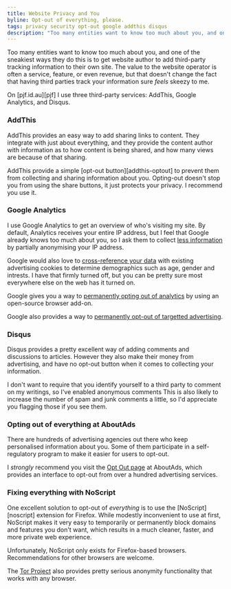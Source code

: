 ```yaml
---
title: Website Privacy and You
byline: Opt-out of everything, please.
tags: privacy security opt-out google addthis disqus
description: "Too many entities want to know too much about you, and one of the sneakiest ways they do this is to get website author to add third-party tracking information to their own site. The value to the website operator is often a service, feature, or even revenue, but that doesn't change the fact that having third parties track your information sure *feels* skeezy to me."
---
```


Too many entities want to know too much about you, and one of the sneakiest
ways they do this is to get website author to add third-party tracking
information to their own site. The value to the website operator is
often a service, feature, or even revenue, but that doesn't change the fact
that having third parties track your information sure *feels* skeezy to me.

<!--more-->

On [pjf.id.au][pjf] I use three third-party services:
AddThis, Google Analytics, and Disqus.

### AddThis

AddThis provides an easy way to add sharing links to content. They
integrate with just about everything, and they provide the content author
with information as to how content is being shared, and how many
views are because of that sharing.

AddThis provide a simple
[opt-out button][addthis-optout] to prevent
them from collecting and sharing information about you. Opting-out
doesn't stop you from using the share buttons, it just protects your
privacy. I recommend you use it.

### Google Analytics

I use Google Analytics to get an overview of who's visiting my site.
By default, Analytics receives your entire IP address, but I feel
that Google already knows too much about you, so I ask them to collect
[less information](https://support.google.com/analytics/answer/2763052?hl=en&ref_topic=2919631)
by partially anonymising your IP address.

Google would also love to
[cross-reference your data](https://support.google.com/analytics/answer/2700409)
with existing advertising cookies to determine demographics such as age,
gender and intrests. I have that firmly turned off, but you can be
pretty sure most everywhere else on the web has it turned on.

Google gives you a way to
[permanently opting out of analytics](https://support.google.com/analytics/answer/181881)
by using an open-source browser add-on.

Google also provides a way to
[permanently opt-out of targetted advertising](https://www.google.com/settings/ads/plugin).

### Disqus

Disqus provides a pretty excellent way of adding comments and discussions
to articles. However they also make their money from advertising, and
have no opt-out button when it comes to collecting your information.

I don't want to require that you identify yourself to a third party
to comment on my writings, so I've enabled anonymous comments This is also
likely to increase the number of spam and junk comments a little, so I'd
appreciate you flagging those if you see them.

### Opting out of everything at AboutAds

There are hundreds of advertising agencies out there who keep
personalised information about you. Some of them participate in
a self-regulatory program to make it easier for users to opt-out.

I *strongly* recommend you visit the
[Opt Out page](http://www.aboutads.info/choices/) at AboutAds, which
provides an interface to opt-out from over a hundred advertising
services.

### Fixing everything with NoScript

One excellent solution to opt-out of *everything* is to use the
[NoScript][noscript] extension for Firefox. While modestly inconvenient
to use at first, NoScript makes it very easy to temporarily or permanently
block domains and features you don't want, which results in a much
cleaner, faster, and more private web experience.

Unfortunately, NoScript only exists for Firefox-based browsers.
Recommendations for other browsers are welcome.

The [Tor Project](https://www.torproject.org/) also provides pretty
serious anonymity functionality that works with any browser.
